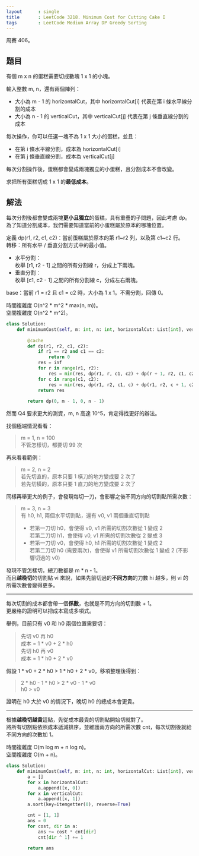 ```yaml
---
layout      : single
title       : LeetCode 3218. Minimum Cost for Cutting Cake I
tags        : LeetCode Medium Array DP Greedy Sorting
---
```

周賽 406。

## 題目

有個 m x n 的蛋糕需要切成數塊 1 x 1 的小塊。  

輸入整數 m, n，還有兩個陣列：  

- 大小為 m - 1 的 horizontalCut，其中 horizontalCut[i] 代表在第 i 條水平線分割的成本  
- 大小為 n - 1 的 verticalCut，其中 verticalCut[j] 代表在第 j 條垂直線分割的成本  

每次操作，你可以任選一塊不為 1 x 1 大小的蛋糕，並且：  

- 在第 i 條水平線分割，成本為 horizontalCut[i]  
- 在第 j 條垂直線分割，成本為 verticalCut[j]  

每次分割操作後，蛋糕都會變成兩塊獨立的小蛋糕，且分割成本不會改變。  

求把所有蛋糕切成 1 x 1 的**最低成本**。  

## 解法

每次分割後都會變成兩塊**更小且獨立**的蛋糕，具有重疊的子問題，因此考慮 dp。  
為了知道分割成本，我們需要知道當前的小蛋糕屬於原本的哪塊位置。  

定義 dp(r1, r2, c1, c2)：當前蛋糕屬於原本的第 r1\~r2 列，以及第 c1\~c2 行。  
轉移：所有水平 / 垂直分割方式中的最小值。  

- 水平分割：  
    枚舉 [r1, r2 - 1] 之間的所有分割線 r，分成上下兩塊。  
- 垂直分割：  
    枚舉 [c1, c2 - 1] 之間的所有分割線 c，分成左右兩塊。  

base：當前 r1 = r2 且 c1 = c2 時，大小為 1 x 1。不需分割，回傳 0。  

時間複雜度 O(n^2 \* m^2 \* max(n, m))。  
空間複雜度 O(n^2 \* m^2)。  

```python
class Solution:
    def minimumCost(self, m: int, n: int, horizontalCut: List[int], verticalCut: List[int]) -> int:
        
        @cache
        def dp(r1, r2, c1, c2):
            if r1 == r2 and c1 == c2:
                return 0
            res = inf
            for r in range(r1, r2):
                res = min(res, dp(r1, r, c1, c2) + dp(r + 1, r2, c1, c2) + horizontalCut[r])
            for c in range(c1, c2):
                res = min(res, dp(r1, r2, c1, c) + dp(r1, r2, c + 1, c2) + verticalCut[c])
            return res
        
        return dp(0, m - 1, 0, n - 1)
```

然而 Q4 要求更大的測資，m, n 高達 10^5，肯定得找更好的辦法。  

找個極端情況看看：  
> m = 1, n = 100  
> 不管怎樣切，都要切 99 次  

再來看看範例：  
> m = 2, n = 2  
> 若先切直的，原本只要 1 橫刀的地方變成要 2 次了  
> 若先切橫的，原本只要 1 直刀的地方變成要 2 次了  

同樣再舉更大的例子，會發現每切一刀，會影響之後不同方向的切割點所需次數：  
> m = 3, n = 3  
> 有 h0, h1, 兩個水平切割點，還有 v0, v1 兩個垂直切割點  
>
> - 若第一刀切 h0，會使得 v0, v1 所需的切割次數從 1 變成 2  
>   若第二刀切 h1，會使得 v0, v1 所需的切割次數從 2 變成 3  
> - 若第一刀切 v0，會使得 h0, h1 所需的切割次數從 1 變成 2  
>   若第二刀切 h0 (需要兩次)，會使得 v1 所需切割次數從 1 變成 2 (不影響切過的 v0)  

發現不管怎樣切，總刀數都是 m \* n - 1。  
而且**越晚切**的切割點 vi 來說，如果先前切過的**不同方向**的刀數 hi 越多，則 vi 的所需次數會變得更多。  

---

每次切割的成本都會帶一個**係數**，也就是不同方向的切割數 + 1。  
更嚴格的證明可以把成本寫成多項式。  

舉例，目前只有 v0 和 h0 兩個位置需要切：  
> 先切 v0 再 h0  
> 成本 = 1 \* v0 + 2 \* h0  
> 先切 h0 再 v0  
> 成本 = 1 \* h0 + 2 \* v0  

假設 1 \* v0 + 2 \* h0 > 1 \* h0 + 2 \* v0，移項整理後得到：  
> 2 \* h0 - 1 \* h0 > 2 \* v0 - 1 \* v0  
> h0 > v0  

證明在 h0 大於 v0 的情況下，晚切 h0 的總成本會更貴。  

---

根據**越晚切越貴**這點，先從成本最貴的切割點開始切就對了。  
將所有切割點依照成本遞減排序，並維護兩方向的所需次數 cnt，每次切割後就給不同方向的次數加 1。  

時間複雜度 O(m log m + n log n)。  
空間複雜度 O(m + n)。  

```python
class Solution:
    def minimumCost(self, m: int, n: int, horizontalCut: List[int], verticalCut: List[int]) -> int:
        a = []
        for x in horizontalCut:
            a.append([x, 0])
        for x in verticalCut:
            a.append([x, 1])
        a.sort(key=itemgetter(0), reverse=True)

        cnt = [1, 1]
        ans = 0
        for cost, dir in a:
            ans += cost * cnt[dir]
            cnt[dir ^ 1] += 1

        return ans
```
